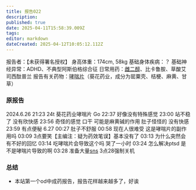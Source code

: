 ```yaml
---
title: 报告022
description: 
published: true
date: 2025-04-11T15:58:39.009Z
tags: 
editor: markdown
dateCreated: 2025-04-12T10:05:12.112Z
---
```


报告者：【未获得署名授权】
身高体重：174cm, 58kg
基础身体疾病：？
基础神经异常：ADHD、不典型阿斯伯格综合征
日常用药：[雌二醇](/drug/E2/)、比卡鲁胺、草酸艾司西酞普兰
报告有关药物：[哮喘片](/drug/阿片类复方药)（葵花药业，成分为罂粟壳、桔梗、麻黄、甘草）

### 原报告
2024.6.26
21:23 24t 葵花药业哮喘片 Go
22:37 好像没有特殊感觉
23:00 站不稳了 没有欣快感
23:56 奇怪的感觉 口干 可能是麻黄碱的作用 肚子怪怪的 没有快感
23:59 有点便秘
6.27 00:27 肚子不舒服
00:58 现在人很难受 这是哮喘片的副作用吗
03:09 3点要笑【主编注：疑为药效笔误】基本没有了
03:13 为什么突然会有不好的回忆
03:14 吃哮喘片会导致这个吗 哭了一小时
03:24 怎么解决ptsd 是不是哮喘片导致的啊
03:28 准备大量[sns](/drug/思诺思) 3点28强制关机

### 总结
- 本站第一个od中成药报告，报告花样越来越多了，好诶
